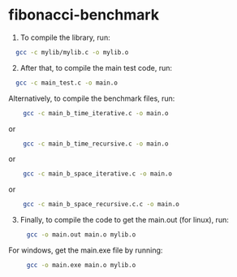 # fibonacci-benchmark

1. To compile the library, run:
  ```sh
    gcc -c mylib/mylib.c -o mylib.o
  ```
 
 
 
2. After that, to compile the main test code, run:
  ```sh
    gcc -c main_test.c -o main.o
  ```
  
   Alternatively, to compile the benchmark files, run:
   
  ```sh
      gcc -c main_b_time_iterative.c -o main.o
  ```   
   or
   
  ```sh
      gcc -c main_b_time_recursive.c -o main.o
  ```
   or
   
  ```sh
      gcc -c main_b_space_iterative.c -o main.o
  ```
   or
   
  ```sh
      gcc -c main_b_space_recursive.c.c -o main.o
  ```



3. Finally, to compile the code to get the main.out (for linux), run:
  ```sh
       gcc -o main.out main.o mylib.o
  ```

   For windows, get the main.exe file by running:
  ```sh
       gcc -o main.exe main.o mylib.o
  ```
